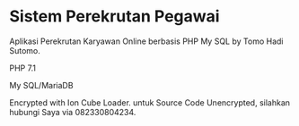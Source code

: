 # Sistem Perekrutan Pegawai
Aplikasi Perekrutan Karyawan Online berbasis PHP My SQL by Tomo Hadi Sutomo.

PHP 7.1 

My SQL/MariaDB 


Encrypted with Ion Cube Loader. untuk Source Code Unencrypted, silahkan hubungi Saya via 082330804234.

